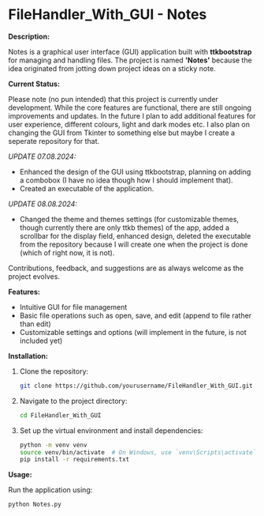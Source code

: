 # FileHandler_With_GUI - Notes

**Description:**

Notes is a graphical user interface (GUI) application built with **ttkbootstrap** for managing and handling files. The project is named **'Notes'** because the idea originated from jotting down project ideas on a sticky note.

**Current Status:**

Please note (no pun intended) that this project is currently under development. While the core features are functional, there are still ongoing improvements and updates.
In the future I plan to add additional features for user experience, different colours, light and dark modes etc. I also plan on changing the GUI from Tkinter to something else but maybe I create a seperate repository for that.

*UPDATE 07.08.2024:*

- Enhanced the design of the GUI using ttkbootstrap, planning on adding a combobox (I have no idea though how I should implement that).
- Created an executable of the application.
  
*UPDATE 08.08.2024:*

- Changed the theme and themes settings (for customizable themes, though currently there are only ttkb themes) of the app, added a scrollbar for the display field, enhanced design, deleted the executable from the repository because I will create one when the project is done (which of right now, it is not). 

Contributions, feedback, and suggestions are as always welcome as the project evolves.

**Features:**

- Intuitive GUI for file management
- Basic file operations such as open, save, and edit (append to file rather than edit)
- Customizable settings and options (will implement in the future, is not included yet)

**Installation:**

1. Clone the repository:
    ```bash
    git clone https://github.com/yourusername/FileHandler_With_GUI.git
    ```
2. Navigate to the project directory:
    ```bash
    cd FileHandler_With_GUI
    ```
3. Set up the virtual environment and install dependencies:
    ```bash
    python -m venv venv
    source venv/bin/activate  # On Windows, use `venv\Scripts\activate`
    pip install -r requirements.txt
    ```

**Usage:**

Run the application using:
```bash
python Notes.py
